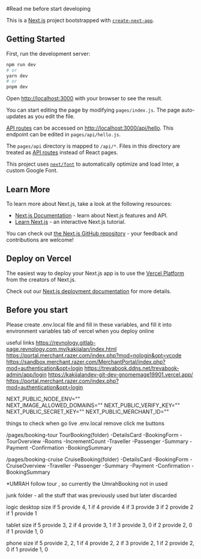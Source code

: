 #Read me before start developing




This is a [Next.js](https://nextjs.org/) project bootstrapped with [`create-next-app`](https://github.com/vercel/next.js/tree/canary/packages/create-next-app).

## Getting Started

First, run the development server:

```bash
npm run dev
# or
yarn dev
# or
pnpm dev
```

Open [http://localhost:3000](http://localhost:3000) with your browser to see the result.

You can start editing the page by modifying `pages/index.js`. The page auto-updates as you edit the file.

[API routes](https://nextjs.org/docs/api-routes/introduction) can be accessed on [http://localhost:3000/api/hello](http://localhost:3000/api/hello). This endpoint can be edited in `pages/api/hello.js`.

The `pages/api` directory is mapped to `/api/*`. Files in this directory are treated as [API routes](https://nextjs.org/docs/api-routes/introduction) instead of React pages.

This project uses [`next/font`](https://nextjs.org/docs/basic-features/font-optimization) to automatically optimize and load Inter, a custom Google Font.

## Learn More

To learn more about Next.js, take a look at the following resources:

- [Next.js Documentation](https://nextjs.org/docs) - learn about Next.js features and API.
- [Learn Next.js](https://nextjs.org/learn) - an interactive Next.js tutorial.

You can check out [the Next.js GitHub repository](https://github.com/vercel/next.js/) - your feedback and contributions are welcome!

## Deploy on Vercel

The easiest way to deploy your Next.js app is to use the [Vercel Platform](https://vercel.com/new?utm_medium=default-template&filter=next.js&utm_source=create-next-app&utm_campaign=create-next-app-readme) from the creators of Next.js.

Check out our [Next.js deployment documentation](https://nextjs.org/docs/deployment) for more details.

## Before you start

Please create .env.local file and fill in these variables, and fill it into environment variables tab of vercel when you deploy online

useful links
https://revnology.gitlab-page.revnology.com.my/kakijalan/index.html
https://portal.merchant.razer.com/index.php?mod=nologin&opt=vcode
https://sandbox.merchant.razer.com/MerchantPortal/index.php?mod=authentication&opt=login
https://trevabook.ddns.net/trevabook-admin/app/login
https://kakijalandev-git-dev-gnomemage19901.vercel.app/
https://portal.merchant.razer.com/index.php?mod=authentication&opt=login

NEXT_PUBLIC_NODE_ENV=""  
NEXT_IMAGE_ALLOWED_DOMAINS=""
NEXT_PUBLIC_VERIFY_KEY=""
NEXT_PUBLIC_SECRET_KEY=""
NEXT_PUBLIC_MERCHANT_ID=""

things to check when go live
.env.local
remove click me buttons



/pages/booking-tour
    TourBooking(folder)
        -DetailsCard
        -BookingForm 
            -TourOverview
                -Rooms
                    -IncrementCount
            -Traveller
                -Passenger
            -Summary
            -Payment
            -Confirmation
        -BookingSummary




/pages/booking-cruise
    CruiseBooking(folder)
        -DetailsCard
        -BookingForm 
            -CruiseOverview
            -Traveller
                -Passenger
            -Summary
            -Payment
            -Confirmation
        -BookingSummary


*UMRAH follow tour , so currently the UmrahBooking not in used

junk folder - all the stuff that was previously used but later discarded


logic
desktop size
if 5
provide 4, 1
if 4
provide 4
if 3
provide 3
if 2
provide 2
if 1
provide 1

tablet size
if 5
provide 3, 2
if 4
provide 3, 1
if 3
provide 3, 0
if 2
provide 2, 0
if 1
provide 1, 0

phone size
if 5
provide 2, 2, 1
if 4
provide 2, 2
if 3
provide 2, 1
if 2
provide 2, 0
if 1
provide 1, 0
